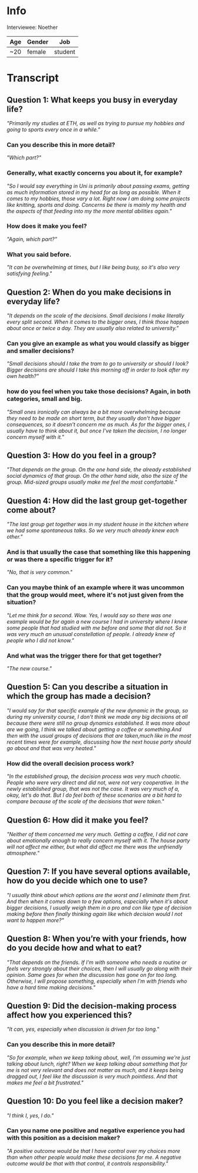 # Info
Interviewee: Noether

| Age   | Gender | Job 	   |
| ----- | ------ | ------- |
| ~20   | female | student |


# Transcript
## Question 1: What keeps you busy in everyday life?

*"Primarily my studies at ETH, as well as trying to pursue my hobbies and going to sports every once in a while."*

### Can you describe this in more detail?

*"Which part?"*

### Generally, what exactly concerns you about it, for example?

*"So I would say everything in Uni is primarily about passing exams, getting as much information stored in my head for as long as possible. When it comes to my hobbies, those vary a lot. Right now I am doing some projects like knitting, sports and doing. Concerns be there is mainly my health and the aspects of that feeding into my the more mental abilities again."*

### How does it make you feel?

*"Again, which part?"*

### What you said before.

*"It can be overwhelming at times, but I like being busy, so it's also very satisfying feeling."*

## Question 2: When do you make decisions in everyday life?


*"It depends on the scale of the decisions. Small decisions I make literally every split second. When it comes to the bigger ones, I think those happen about once or twice a day. They are usually also related to university."*

### Can you give an example as what you would classify as bigger and smaller decisions?


*"Small decisions should I take the tram to go to university or should I look? Bigger decisions are should I take this morning off in order to look after my own health?"*

### how do you feel when you take those decisions? Again, in both categories, small and big.


*"Small ones ironically can always be a bit more overwhelming because they need to be made on short term, but they usually don't have bigger consequences, so it doesn't concern me as much. As for the bigger ones, I usually have to think about it, but once I've taken the decision, I no longer concern myself with it."*

## Question 3: How do you feel in a group?

*"That depends on the group. On the one hand side, the already established social dynamics of that group. On the other hand side, also the size of the group. Mid-sized groups usually make me feel the most comfortable."*

## Question 4: How did the last group get-together come about?

*"The last group get together was in my student house in the kitchen where we had some spontaneous talks. So we very much already knew each other."*

### And is that usually the case that something like this happening or was there a specific trigger for it?

*"No, that is very common."*

### Can you maybe think of an example where it was uncommon that the group would meet, where it's not just given from the situation?

*"Let me think for a second. Wow. Yes, I would say so there was one example would be for again a new course I had in university where I knew some people that had studied with me before and some that did not. So it was very much an unusual constellation of people. I already knew of people who I did not know."*

### And what was the trigger there for that get together?
*"The new course."*

## Question 5: Can you describe a situation in which the group has made a decision?

*"I would say for that specific example of the new dynamic in the group, so during my university course, I don't think we made any big decisions at all because there were still no group dynamics established. It was more about are we going, I think we talked about getting a coffee or something.And then with the usual groups of decisions that are taken,much like in the most recent times were for example, discussing how the next house party should go about and that was very heated."*

### How did the overall decision process work?

*"In the established group, the decision process was very much chaotic. People who were very direct and did not, were not very cooperative. In the newly established group, that was not the case. It was very much of a, okay, let's do that. But I do feel both of these scenarios are a bit hard to compare because of the scale of the decisions that were taken."*


## Question 6: How did it make you feel?

*"Neither of them concerned me very much. Getting a coffee, I did not care about emotionally enough to really concern myself with it. The house party will not affect me either, but what did affect me there was the unfriendly atmosphere."*


## Question 7: If you have several options available, how do you decide which one to use?

*"I usually think about which options are the worst and I eliminate them first. And then when it comes down to a few options, especially when it's about bigger decisions, I usually weigh them in a pro and con like type of decision making before then finally thinking again like which decision would I not want to happen more?"*


## Question 8: When you’re with your friends, how do you decide how and what to eat?

*"That depends on the friends. If I'm with someone who needs a routine or feels very strongly about their choices, then I will usually go along with their opinion. Same goes for when the discussion has gone on for too long. Otherwise, I will propose something, especially when I'm with friends who have a hard time making decisions."*


## Question 9: Did the decision-making process affect how you experienced this?

*"It can, yes, especially when discussion is driven for too long."*
 

### Can you describe this in more detail?

*"So for example, when we keep talking about, well, I'm assuming we're just talking about lunch, right? When we keep talking about something that for me is not very relevant and does not matter as much, and it keeps being dragged out, I feel like the discussion is very much pointless. And that makes me feel a bit frustrated."*

## Question 10: Do you feel like a decision maker?

*"I think I, yes, I do."*

### Can you name one positive and negative experience you had with this position as a decision maker?

*"A positive outcome would be that I have control over my choices more than when other people would make these decisions for me. A negative outcome would be that with that control, it controls responsibility."*